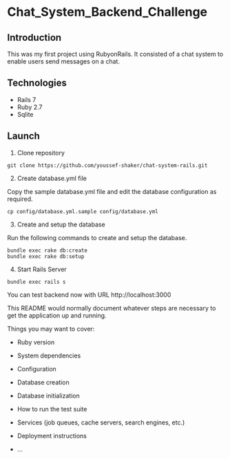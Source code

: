 # Chat_System_Backend_Challenge

## Introduction
This was my first project using RubyonRails. It consisted of a chat system to enable users send messages on a chat.

## Technologies
* Rails 7
* Ruby 2.7
* Sqlite

## Launch

1. Clone repository
  ```
  git clone https://github.com/youssef-shaker/chat-system-rails.git
  ```

2. Create database.yml file

  Copy the sample database.yml file and edit the database configuration as required.
 ```
 cp config/database.yml.sample config/database.yml

 ```
3. Create and setup the database

 Run the following commands to create and setup the database.

 ```
 bundle exec rake db:create
 bundle exec rake db:setup
 ```
4. Start Rails Server
 
 ```
 bundle exec rails s
 ```

 You can test backend now with URL http://localhost:3000






This README would normally document whatever steps are necessary to get the
application up and running.

Things you may want to cover:

* Ruby version

* System dependencies

* Configuration

* Database creation

* Database initialization

* How to run the test suite

* Services (job queues, cache servers, search engines, etc.)

* Deployment instructions

* ...
